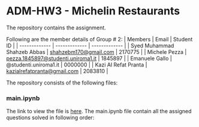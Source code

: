 # ADM-HW3 - Michelin Restaurants
The repository contains the assignment.  

Following are the member details of Group # 2:
| Members  | Email | Student ID |
| ------------- | ------------- | ------------- |
| Syed Muhammad Shahzeb Abbas  | shahzebm170@gmail.com  | 2170775 |
| Michele Pezza   | pezza.1845897@studenti.uniroma1.it  | 1845897 |
| Emanuele Gallo   | @studenti.uniroma1.it  | 0000000 |
| Kazi Al Refat Pranta   | kazialrefatpranta@gmail.com  | 2083810 |

The repository consists of the following files:

### main.ipynb
The link to view the file is [here](https://). The main.ipynb file contain all the assigned questions solved in following order:
